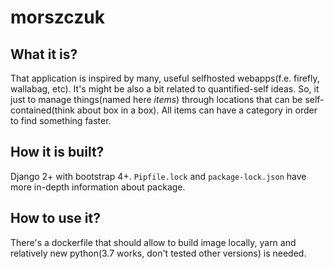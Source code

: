 # morszczuk

## What it is?

That application is inspired by many, useful selfhosted webapps(f.e. firefly, wallabag, etc). It's might be also a bit
 related to quantified-self ideas. So, it just to manage things(named here _items_) through locations that can be self-contained(think about box in a box). All items can have a category in order to find something faster. 

## How it is built?

Django 2+ with bootstrap 4+. `Pipfile.lock` and `package-lock.json` have more in-depth information about package. 


## How to use it?

There's a dockerfile that should allow to build image locally, yarn and relatively new python(3.7 works, don't tested other
 versions) is needed. 